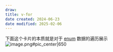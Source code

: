 ```yaml
---
draw:
title: v-for
date created: 2024-06-23
date modified: 2025-02-06
---
```


下面这个卡片的本质就是对于 [enum](enum.md) 数据的遍历展示  
![image.png#pic_center|650](https://imagehosting4picgo.oss-cn-beijing.aliyuncs.com/imagehosting/fix-dir%2Fpicgo%2Fpicgo-clipboard-images%2F2024%2F06%2F23%2F16-29-26-418bf819aad07d6285a9d627cd390eed-20240623162926-27c730.png)
